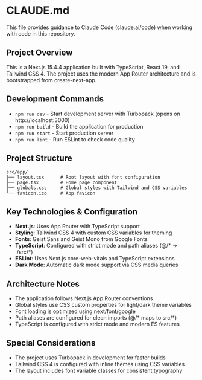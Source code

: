 # CLAUDE.md

This file provides guidance to Claude Code (claude.ai/code) when working with code in this repository.

## Project Overview

This is a Next.js 15.4.4 application built with TypeScript, React 19, and Tailwind CSS 4. The project uses the modern App Router architecture and is bootstrapped from create-next-app.

## Development Commands

- `npm run dev` - Start development server with Turbopack (opens on http://localhost:3000)
- `npm run build` - Build the application for production
- `npm run start` - Start production server
- `npm run lint` - Run ESLint to check code quality

## Project Structure

```
src/app/
├── layout.tsx      # Root layout with font configuration
├── page.tsx        # Home page component
├── globals.css     # Global styles with Tailwind and CSS variables
└── favicon.ico     # App favicon
```

## Key Technologies & Configuration

- **Next.js**: Uses App Router with TypeScript support
- **Styling**: Tailwind CSS 4 with custom CSS variables for theming
- **Fonts**: Geist Sans and Geist Mono from Google Fonts
- **TypeScript**: Configured with strict mode and path aliases (@/* -> ./src/*)
- **ESLint**: Uses Next.js core-web-vitals and TypeScript extensions
- **Dark Mode**: Automatic dark mode support via CSS media queries

## Architecture Notes

- The application follows Next.js App Router conventions
- Global styles use CSS custom properties for light/dark theme variables
- Font loading is optimized using next/font/google
- Path aliases are configured for clean imports (@/* maps to src/*)
- TypeScript is configured with strict mode and modern ES features

## Special Considerations

- The project uses Turbopack in development for faster builds
- Tailwind CSS 4 is configured with inline themes using CSS variables
- The layout includes font variable classes for consistent typography